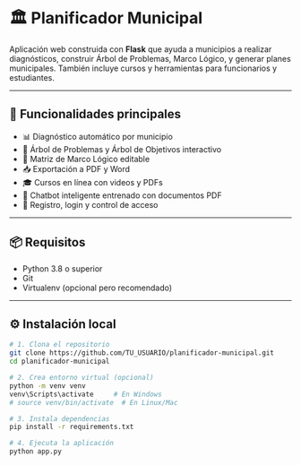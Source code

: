 # 🏛️ Planificador Municipal

Aplicación web construida con **Flask** que ayuda a municipios a realizar diagnósticos, construir Árbol de Problemas, Marco Lógico, y generar planes municipales. También incluye cursos y herramientas para funcionarios y estudiantes.

---

## 🚀 Funcionalidades principales

- 📊 Diagnóstico automático por municipio
- 🌳 Árbol de Problemas y Árbol de Objetivos interactivo
- 📐 Matriz de Marco Lógico editable
- 📥 Exportación a PDF y Word
- 🎓 Cursos en línea con videos y PDFs
- 🤖 Chatbot inteligente entrenado con documentos PDF
- 🔐 Registro, login y control de acceso

---

## 📦 Requisitos

- Python 3.8 o superior
- Git
- Virtualenv (opcional pero recomendado)

---

## ⚙️ Instalación local

```bash
# 1. Clona el repositorio
git clone https://github.com/TU_USUARIO/planificador-municipal.git
cd planificador-municipal

# 2. Crea entorno virtual (opcional)
python -m venv venv
venv\Scripts\activate     # En Windows
# source venv/bin/activate  # En Linux/Mac

# 3. Instala dependencias
pip install -r requirements.txt

# 4. Ejecuta la aplicación
python app.py
